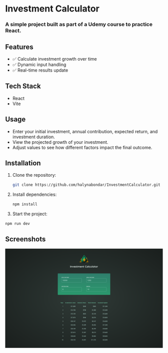 # Investment Calculator

### A simple project built as part of a Udemy course to practice React. 

## Features
- ✅ Calculate investment growth over time
- ✅ Dynamic input handling
- ✅ Real-time results update

## Tech Stack
- React
- Vite

## Usage
- Enter your initial investment, annual contribution, expected return, and investment duration.
- View the projected growth of your investment.
- Adjust values to see how different factors impact the final outcome.

## Installation

1. Clone the repository:
   ```bash
   git clone https://github.com/halynabondar/InvestmentCalculator.git
   ```
   
2. Install dependencies:
   ```bash
   npm install
   ```
   
3.	Start the project:
   ```bash
   npm run dev
   ```

## Screenshots

![investment-calculator.png](src/assets/investment-calculator.png)